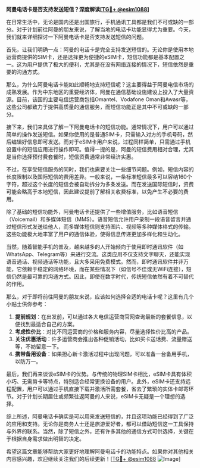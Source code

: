 **阿曼电话卡是否支持发送短信？深度解读[[TG💪+ @esim1088](https://t.me/s/esim1088)]**

在日常生活中，无论是国内还是出国旅行，手机通讯工具都是我们不可或缺的一部分。对于计划前往阿曼的朋友来说，了解当地的电话卡功能显得尤为重要。今天，我们就来详细探讨一下阿曼电话卡是否支持发送短信的问题。

首先，让我们明确一点：阿曼的电话卡是完全支持发送短信的。无论你是使用本地运营商提供的SIM卡，还是选择更为便捷的eSIM卡，短信功能都是基本配置之一。这为用户提供了极大的便利，尤其是在没有网络连接的情况下，短信依然是重要的沟通方式。

那么，为什么阿曼电话卡能如此顺畅地支持短信呢？这主要得益于阿曼电信市场的成熟发展。作为中东地区的重要经济体，阿曼在通信基础设施建设上投入了大量资源。目前，该国的主要电信运营商包括Omantel、Vodafone Oman和Awasr等，这些公司都致力于提供高质量的通信服务，而短信功能正是其中不可或缺的一部分。

接下来，我们来具体了解一下阿曼电话卡的短信功能。通常情况下，用户可以通过简单的操作发送短信。如果你使用的是普通SIM卡，只需输入对方的手机号码，然后编辑好信息即可发送。而对于eSIM卡用户来说，过程同样简单，只需通过手机设置中的短信应用进行操作即可。值得一提的是，阿曼的短信费用相对合理，尤其是当你选择预付费套餐时，短信资费通常非常经济实惠。

不过，在享受短信服务的同时，我们也需要关注一些细节问题。例如，短信内容的长度限制以及国际短信的费用差异。一般来说，一条标准短信最多可以容纳160个字符，超过这个长度的短信会被自动拆分为多条发送。而在发送国际短信时，资费可能会略高于本地短信，因此建议提前了解相关收费标准，以免产生不必要的费用。

除了基础的短信功能外，阿曼电话卡还提供了一些增值服务，比如语音短信（Voicemail）和多媒体短信（MMS）。语音短信允许用户录制一段语音留言并通过短信形式发送给他人，而多媒体短信则支持图片、视频等多种媒体格式的传输。这些功能极大地丰富了用户的通信体验，使得信息传递更加多样化和生动化。

当然，随着智能手机的普及，越来越多的人开始倾向于使用即时通讯软件（如WhatsApp、Telegram等）来进行交流。这类应用不仅支持文字聊天，还能实现语音通话、视频通话等功能，且大多采用免费模式。然而，即时通讯软件并非万能，它依赖于稳定的网络环境，而在某些情况下（如信号不佳或无WiFi连接），短信仍然是最可靠的沟通方式。因此，即使在数字时代，传统短信依然有着不可替代的作用。

那么，对于即将前往阿曼的朋友来说，应该如何选择合适的电话卡呢？这里有几个小贴士供你参考：

1. **提前规划**：在出发前，可以通过各大电信运营商官网查询最新的套餐信息，以便找到最适合自己的方案。
2. **考虑性价比**：对比不同运营商的价格和服务内容，尽量选择性价比高的产品。
3. **关注优惠活动**：许多运营商会推出各种促销活动，比如买卡送话费、流量赠送等，不妨留意一下。
4. **携带备用设备**：如果担心新卡激活过程中出现问题，可以准备一台备用手机，以防万一。

最后，我们再来谈谈eSIM卡的优势。与传统的物理SIM卡相比，eSIM卡具有体积小巧、无需剪卡等特点，特别适合经常更换设备的用户。此外，eSIM卡还支持远程配置，用户可以通过手机直接下载并激活所需套餐，省去了繁琐的实体卡邮寄环节。对于计划长期居住或频繁往返阿曼的人来说，eSIM卡无疑是一个理想的选择。

综上所述，阿曼电话卡确实是可以用来发送短信的，并且这项功能已经得到了广泛的应用和支持。无论你是商务人士还是旅游爱好者，都可以借助短信这一工具保持与外界的联系。当然，除了短信之外，还有许多其他的通信方式可供选择，关键在于根据自身需求做出明智的决定。

希望这篇文章能够帮助大家更好地理解阿曼电话卡的功能特点。如果你对其他相关内容感兴趣，欢迎继续关注我们的后续更新！[[TG💪+ @esim1088](https://t.me/s/esim1088) ![Image](https://i.postimg.cc/4NQfJmqS/Snipaste-2025-05-13-00-14-12.png)]